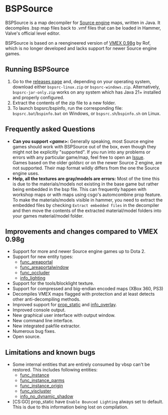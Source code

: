 # BSPSource

BSPSource is a map decompiler for [Source engine](http://developer.valvesoftware.com/wiki/Source) maps, written in Java.
It decompiles .bsp map files back to .vmf files that can be loaded in Hammer, Valve's official level editor.

BSPSource is based on a reengineered version of [VMEX 0.98g](http://www.bagthorpe.org/bob/cofrdrbob/vmex.html) by Rof, which is no longer developed and lacks support for newer Source engine games.

## Running BSPSource

1. Go to the [releases page](https://github.com/ata4/bspsrc/releases) and, depending on your operating system, download either `bspsrc-linux.zip` or `bspsrc-windows.zip`. Alternatively, `bspsrc-jar-only.zip` works on any system which has Java 21+ installed and properly configured.
2. Extract the contents of the zip file to a new folder.
3. To launch bspsrc/bspinfo, run the corresponding file: `bspsrc.bat`/`bspinfo.bat` on Windows, or `bspsrc.sh`/`bspinfo.sh` on Linux.

## Frequently asked Questions

* **Can you support _\<game\>_:** Generally speaking, most Source engine games should work with BSPSource out of the box, even though they might not be explicitly "supported". If you run into any problems or errors with any particular game/map, feel free to open an [Issue](https://github.com/ata4/bspsrc/issues).\
Games based on the older goldsrc or on the newer Source 2 engine, are not supported. Their map format wildly differs from the one the Source engine uses. 
* **Help, all the textures are gray/models are errors:** Most of the time this is due to the materials/models not existing in the base game but rather being embedded in the bsp file. This can frequently happen with workshop maps or with maps using csgo's automcombine prop feature. To make the materials/models visible in hammer, you need to extract the embedded files by checking `Extract embedded files` in the decompiler and then move the contents of the extracted material/model folders into your games material/model folder.

## Improvements and changes compared to VMEX 0.98g

* Support for more and newer Source engine games up to Dota 2.
* Support for new entity types:
	* [func_areaportal](http://developer.valvesoftware.com/wiki/func_areaportal)
	* [func_areaportalwindow](http://developer.valvesoftware.com/wiki/func_areaportalwindow)
	* [func_occluder](http://developer.valvesoftware.com/wiki/func_occluder)
	* [info_lighting](http://developer.valvesoftware.com/wiki/info_lighting)
* Support for the tools/blocklight texture.
* Support for compressed and big-endian encoded maps (XBox 360, PS3)
* Decompiles VMEX maps flagged with protection and at least detects other anti-decompiling methods.
* Improved support for [prop_static](http://developer.valvesoftware.com/wiki/prop_static) and [info_overlay](http://developer.valvesoftware.com/wiki/info_overlay).
* Improved console output.
* New graphical user interface with output window.
* New command line interface.
* New integrated pakfile extractor.
* Numerous bug fixes.
* Open source.

## Limitations and known bugs

* Some internal entities that are entirely consumed by vbsp can't be restored. This includes following entities:
	* [func_instance](http://developer.valvesoftware.com/wiki/func_instance)
	* [func_instance_parms](http://developer.valvesoftware.com/wiki/func_instance_parms)
	* [func_instance_origin](http://developer.valvesoftware.com/wiki/func_instance_origin)
	* [func_viscluster](http://developer.valvesoftware.com/wiki/func_viscluster)
	* [info_no_dynamic_shadow](http://developer.valvesoftware.com/wiki/info_no_dynamic_shadow)
* [CS:GO] prop_static have `Enable Bounced Lighting` always set to default. This is due to this information being lost on compilation.